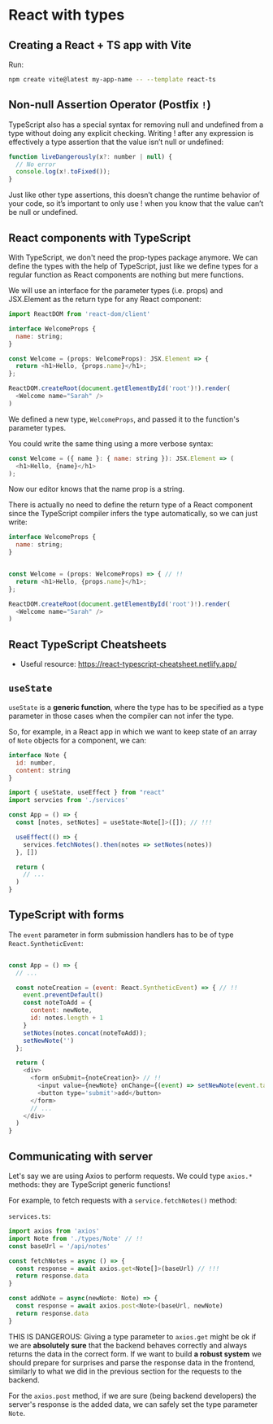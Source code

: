 # React with types

## Creating a React + TS app with Vite

Run: 

```sh
npm create vite@latest my-app-name -- --template react-ts
```

## Non-null Assertion Operator (Postfix `!`)

TypeScript also has a special syntax for removing null and undefined from a type without doing any explicit checking. Writing ! after any expression is effectively a type assertion that the value isn’t null or undefined:

```js
function liveDangerously(x?: number | null) {
  // No error
  console.log(x!.toFixed());
}
```

Just like other type assertions, this doesn’t change the runtime behavior of your code, so it’s important to only use ! when you know that the value can’t be null or undefined.

## React components with TypeScript

With TypeScript, we don't need the prop-types package anymore. We can define the types with the help of TypeScript, just like we define types for a regular function as React components are nothing but mere functions.

We will use an interface for the parameter types (i.e. props) and JSX.Element as the return type for any React component:

```js
import ReactDOM from 'react-dom/client'

interface WelcomeProps {
  name: string;
}

const Welcome = (props: WelcomeProps): JSX.Element => {
  return <h1>Hello, {props.name}</h1>;
};

ReactDOM.createRoot(document.getElementById('root')!).render(
  <Welcome name="Sarah" />
)
```

We defined a new type, `WelcomeProps`, and passed it to the function's parameter types.

You could write the same thing using a more verbose syntax:

```js
const Welcome = ({ name }: { name: string }): JSX.Element => (
  <h1>Hello, {name}</h1>
);
```

Now our editor knows that the name prop is a string.

There is actually no need to define the return type of a React component since the TypeScript compiler infers the type automatically, so we can just write:

```js
interface WelcomeProps {
  name: string;
}


const Welcome = (props: WelcomeProps) => { // !!
  return <h1>Hello, {props.name}</h1>;
};

ReactDOM.createRoot(document.getElementById('root')!).render(
  <Welcome name="Sarah" />
)
```

## React TypeScript Cheatsheets

- Useful resource: <https://react-typescript-cheatsheet.netlify.app/>

## `useState`

`useState` is a **generic function**, where the type has to be specified as a type parameter in those cases when the compiler can not infer the type.

So, for example, in a React app in which we want to keep state of an array of `Note` objects for a component, we can:

```js
interface Note {
  id: number,
  content: string
}

import { useState, useEffect } from "react"
import servcies from './services'

const App = () => {
  const [notes, setNotes] = useState<Note[]>([]); // !!!

  useEffect(() => {
    services.fetchNotes().then(notes => setNotes(notes))
  }, [])

  return (
    // ...
  )
}
```

## TypeScript with forms

The `event` parameter in form submission handlers has to be of type `React.SyntheticEvent`:

```js

const App = () => {
  // ...

  const noteCreation = (event: React.SyntheticEvent) => { // !!
    event.preventDefault()
    const noteToAdd = {
      content: newNote,
      id: notes.length + 1
    }
    setNotes(notes.concat(noteToAdd));
    setNewNote('')
  };

  return (
    <div>
      <form onSubmit={noteCreation}> // !!
        <input value={newNote} onChange={(event) => setNewNote(event.target.value)} />
        <button type='submit'>add</button>
      </form>
      // ...
    </div>
  )
}
```

## Communicating with server

Let's say we are using Axios to perform requests. We could type `axios.*` methods: they are TypeScript generic functions!

For example, to fetch requests with a `service.fetchNotes()` method:

`services.ts`:

```js
import axios from 'axios'
import Note from './types/Note' // !!
const baseUrl = '/api/notes'

const fetchNotes = async () => {
  const response = await axios.get<Note[]>(baseUrl) // !!!
  return response.data
}

const addNote = async(newNote: Note) => {
  const response = await axios.post<Note>(baseUrl, newNote)
  return response.data
}
```

THIS IS DANGEROUS:  Giving a type parameter to `axios.get` might be ok if we are **absolutely sure** that the backend behaves correctly and always returns the data in the correct form. If we want to build **a robust system** we should prepare for surprises and parse the response data in the frontend, similarly to what we did in the previous section for the requests to the backend.

For the `axios.post` method, if we are sure (being backend developers) the server's response is the added data, we can safely set the type parameter `Note`.
